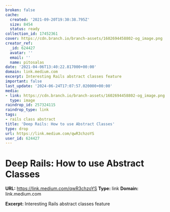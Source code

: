 ```yaml
---
broken: false
cache:
  created: '2021-09-20T19:30:38.795Z'
  size: 8454
  status: ready
collection_id: 17452361
cover: https://cdn.branch.io/branch-assets/1602694458802-og_image.png
creator_ref:
  _id: 624427
  avatar: ''
  email: ''
  name: pitosalas
date: '2021-04-06T13:40:22.817000+00:00'
domain: link.medium.com
excerpt: Interesting Rails abstract classes feature
important: false
last_update: '2024-06-24T17:07:57.020000+00:00'
media:
- link: https://cdn.branch.io/branch-assets/1602694458802-og_image.png
  type: image
raindrop_id: 257324115
raindrop_type: link
tags:
- rails class abstract
title: 'Deep Rails: How to use Abstract Classes'
type: drop
url: https://link.medium.com/qwR3chzoYS
user_id: 624427
---
```


# Deep Rails: How to use Abstract Classes

**URL:** https://link.medium.com/qwR3chzoYS
**Type:** link
**Domain:** link.medium.com

**Excerpt:** Interesting Rails abstract classes feature
